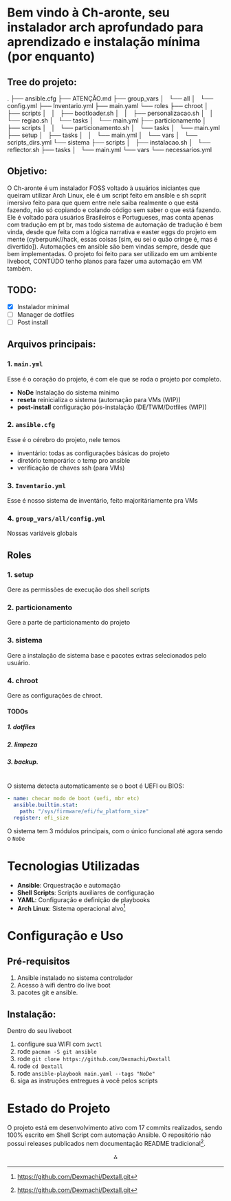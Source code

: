 # Bem vindo à Ch-aronte, seu instalador arch aprofundado para aprendizado e instalação mínima (por enquanto)

## Tree do projeto:
.
├── ansible.cfg
├── ATENÇÃO.md
├── group_vars
│   └── all
│       └── config.yml
├── Inventario.yml
├── main.yaml
└── roles
    ├── chroot
    │   ├── scripts
    │   │   ├── bootloader.sh
    │   │   ├── personalizacao.sh
    │   │   └── regiao.sh
    │   └── tasks
    │       └── main.yml
    ├── particionamento
    │   ├── scripts
    │   │   └── particionamento.sh
    │   └── tasks
    │       └── main.yml
    ├── setup
    │   ├── tasks
    │   │   └── main.yml
    │   └── vars
    │       └── scripts_dirs.yml
    └── sistema
        ├── scripts
        │   ├── instalacao.sh
        │   └── reflector.sh
        ├── tasks
        │   └── main.yml
        └── vars
            └── necessarios.yml

## Objetivo:
  O Ch-aronte é um instalador FOSS voltado à usuários iniciantes que queiram utilizar Arch Linux, ele é um script feito em ansible e sh scprit imersivo feito para que quem entre nele saiba realmente o que está fazendo, não só copiando e colando código sem saber o que está fazendo.
  Ele é voltado para usuários Brasileiros e Portugueses, mas conta apenas com tradução em pt br, mas todo sistema de automação de tradução é bem vinda, desde que feita com a lógica narrativa e easter eggs do projeto em mente (cyberpunk//hack, essas coisas [sim, eu sei o quão cringe é, mas é divertido]).
  Automações em ansible são bem vindas sempre, desde que bem implementadas.
  O projeto foi feito para ser utilizado em um ambiente liveboot, CONTÚDO tenho planos para fazer uma automação em VM também.

## TODO:
  - [x] Instalador minimal
  - [ ] Manager de dotfiles
  - [ ] Post install

## Arquivos principais:
### 1. `main.yml`
  Esse é o coração do projeto, é com ele que se roda o projeto por completo.
  - **NoDe** Instalação do sistema mínimo
  - **reseta** reinicializa o sistema (automação para VMs (WIP))
  - **post-install** configuração pós-instalação (DE/TWM/Dotfiles (WIP))

### 2. `ansible.cfg`
  Esse é o cérebro do projeto, nele temos
  - inventário: todas as configurações básicas do projeto
  - diretório temporário: o temp pro ansible
  - verificação de chaves ssh (para VMs)

### 3. `Inventario.yml`
  Esse é nosso sistema de inventário, feito majoritáriamente pra VMs

### 4. `group_vars/all/config.yml`
  Nossas variáveis globais

## Roles
### 1. **setup**
  Gere as permissões de execução dos shell scripts

### 2. **particionamento**
  Gere a parte de particionamento do projeto

### 3. **sistema**
  Gere a instalação de sistema base e pacotes extras selecionados pelo usuário.

### 4. **chroot**
  Gere as configurações de chroot.

#### TODOs
##### 1. **dotfiles**
##### 2. **limpeza**
##### 3. backup.
#
O sistema detecta automaticamente se o boot é UEFI ou BIOS:

```yaml
- name: checar modo de boot (uefi, mbr etc)
  ansible.builtin.stat:
    path: "/sys/firmware/efi/fw_platform_size"
  register: efi_size
```

O sistema tem 3 módulos principais, com o único funcional até agora sendo o `NoDe`

# Tecnologias Utilizadas

- **Ansible**: Orquestração e automação
- **Shell Scripts**: Scripts auxiliares de configuração
- **YAML**: Configuração e definição de playbooks
- **Arch Linux**: Sistema operacional alvo[^1]

# Configuração e Uso

## Pré-requisitos
  
  1. Ansible instalado no sistema controlador
  2. Acesso à wifi dentro do live boot
  3. pacotes git e ansible.

## Instalação:
  Dentro do seu liveboot
  1. configure sua WIFI com `iwctl`
  2. rode `pacman -S git ansible`
  3. rode `git clone https://github.com/Dexmachi/Dextall`
  4. rode `cd Dextall`
  5. rode `ansible-playbook main.yaml --tags "NoDe"`
  6. siga as instruções entregues à você pelos scripts

# Estado do Projeto

O projeto está em desenvolvimento ativo com 17 commits realizados, sendo 100% escrito em Shell Script com automação Ansible. O repositório não possui releases publicados nem documentação README tradicional[^1].

<div style="text-align: center">⁂</div>

[^1]: https://github.com/Dexmachi/Dextall.git

[^2]: https://github.com/Dexmachi/Dextall

[^3]: https://github.com/Dexmachi/Dextall/blob/main/ATENÇÃO.md

[^4]: https://github.com/Dexmachi/Dextall/blob/main/main.yaml

[^5]: https://github.com/Dexmachi/Dextall/blob/main/ansible.cfg

[^6]: https://github.com/Dexmachi/Dextall/blob/main/Inventario.yml

[^7]: https://github.com/Dexmachi/Dextall/tree/main/roles

[^8]: https://github.com/Dexmachi/Dextall/blob/main/roles/setup/tasks/main.yml

[^9]: https://github.com/Dexmachi/Dextall/blob/main/group_vars/all/config.yml

[^10]: https://github.com/Dexmachi/Dextall/tree/main/roles/sistema
